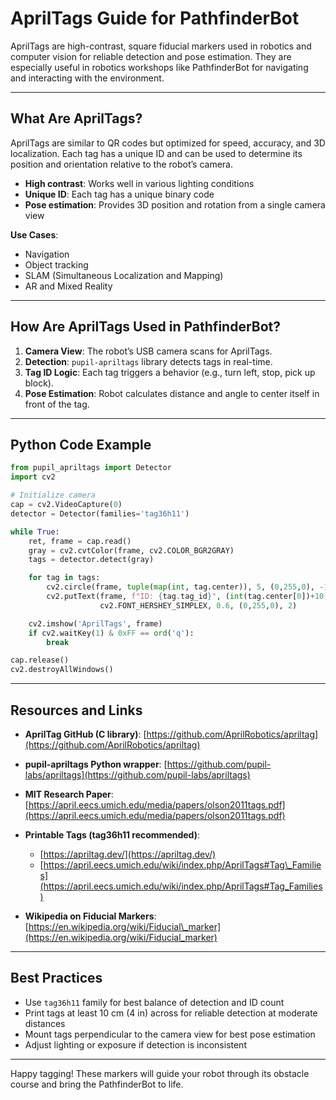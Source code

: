 # AprilTags Guide for PathfinderBot

AprilTags are high-contrast, square fiducial markers used in robotics and computer vision for reliable detection and pose estimation. They are especially useful in robotics workshops like PathfinderBot for navigating and interacting with the environment.

---

## What Are AprilTags?

AprilTags are similar to QR codes but optimized for speed, accuracy, and 3D localization. Each tag has a unique ID and can be used to determine its position and orientation relative to the robot’s camera.

* **High contrast**: Works well in various lighting conditions
* **Unique ID**: Each tag has a unique binary code
* **Pose estimation**: Provides 3D position and rotation from a single camera view

**Use Cases**:

* Navigation
* Object tracking
* SLAM (Simultaneous Localization and Mapping)
* AR and Mixed Reality

---

## How Are AprilTags Used in PathfinderBot?

1. **Camera View**: The robot’s USB camera scans for AprilTags.
2. **Detection**: `pupil-apriltags` library detects tags in real-time.
3. **Tag ID Logic**: Each tag triggers a behavior (e.g., turn left, stop, pick up block).
4. **Pose Estimation**: Robot calculates distance and angle to center itself in front of the tag.

---

## Python Code Example

```python
from pupil_apriltags import Detector
import cv2

# Initialize camera
cap = cv2.VideoCapture(0)
detector = Detector(families='tag36h11')

while True:
    ret, frame = cap.read()
    gray = cv2.cvtColor(frame, cv2.COLOR_BGR2GRAY)
    tags = detector.detect(gray)

    for tag in tags:
        cv2.circle(frame, tuple(map(int, tag.center)), 5, (0,255,0), -1)
        cv2.putText(frame, f"ID: {tag.tag_id}", (int(tag.center[0])+10, int(tag.center[1])),
                    cv2.FONT_HERSHEY_SIMPLEX, 0.6, (0,255,0), 2)

    cv2.imshow('AprilTags', frame)
    if cv2.waitKey(1) & 0xFF == ord('q'):
        break

cap.release()
cv2.destroyAllWindows()
```

---

## Resources and Links

* **AprilTag GitHub (C library)**: [https://github.com/AprilRobotics/apriltag](https://github.com/AprilRobotics/apriltag)
* **pupil-apriltags Python wrapper**: [https://github.com/pupil-labs/apriltags](https://github.com/pupil-labs/apriltags)
* **MIT Research Paper**: [https://april.eecs.umich.edu/media/papers/olson2011tags.pdf](https://april.eecs.umich.edu/media/papers/olson2011tags.pdf)
* **Printable Tags (tag36h11 recommended)**:

  * [https://apriltag.dev/](https://apriltag.dev/)
  * [https://april.eecs.umich.edu/wiki/index.php/AprilTags#Tag\_Families](https://april.eecs.umich.edu/wiki/index.php/AprilTags#Tag_Families)
* **Wikipedia on Fiducial Markers**: [https://en.wikipedia.org/wiki/Fiducial\_marker](https://en.wikipedia.org/wiki/Fiducial_marker)

---

## Best Practices

* Use `tag36h11` family for best balance of detection and ID count
* Print tags at least 10 cm (4 in) across for reliable detection at moderate distances
* Mount tags perpendicular to the camera view for best pose estimation
* Adjust lighting or exposure if detection is inconsistent

---

Happy tagging! These markers will guide your robot through its obstacle course and bring the PathfinderBot to life.
